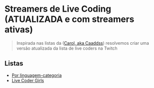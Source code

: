 # Streamers de Live Coding (ATUALIZADA e com streamers ativas)

> Inspirada nas listas da ([Carol, aka Caaddss](https://twitter.com/_caaddss)) resolvemos criar uma versão atualizada da lista de live coders na Twitch


## Listas

- [Por linguagem-categoria](/livecodersbr.md)
- [Live Coder Girls](/mulheres.md)

